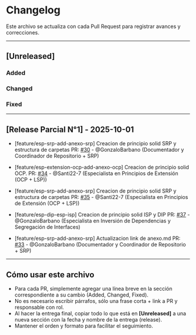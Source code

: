 # Changelog

Este archivo se actualiza con cada Pull Request para registrar avances y correcciones.

---

## [Unreleased]

### Added

### Changed

### Fixed

---

## [Release Parcial N°1] - 2025-10-01

- [feature/esp-srp-add-anexo-srp] Creacion de principio solid SRP y estructura de carpetas
  PR: [#30](https://github.com/GonzaloBarbano/SistemaProductoraVideos/pull/30) - @GonzaloBarbano
  (Documentador y Coordinador de Repositorio + SRP)

- [feature/esp-extension-ocp-add-anexo-ocp] Creacion de principio solid OCP.
  PR: [#34](https://github.com/GonzaloBarbano/SistemaProductoraVideos/pull/34) - @Santi22-7
  (Especialista en Principios de Extensión (OCP + LSP))

- [feature/esp-srp-add-anexo-srp] Creacion de principio solid SRP y estructura de carpetas
  PR: [#35](https://github.com/GonzaloBarbano/SistemaProductoraVideos/pull/35) - @Santi22-7
  (Especialista en Principios de Extensión (OCP + LSP))

- [feature/esp-dip-esp-isp] Creacion de principio solid ISP y DIP
  PR: [#37](https://github.com/GonzaloBarbano/SistemaProductoraVideos/pull/37) - @GonzaloBarbano
  (Especialista en Inversión de Dependencias y Segregación de Interfaces)

- [feature/esp-srp-add-anexo-srp] Actualizacion link de anexo.md
  PR: [#33](https://github.com/GonzaloBarbano/SistemaProductoraVideos/pull/33) - @GonzaloBarbano
  (Documentador y Coordinador de Repositorio + SRP)

---

## Cómo usar este archivo

- Para cada PR, simplemente agregar una línea breve en la sección correspondiente a su cambio (Added, Changed, Fixed).
- No es necesario escribir párrafos, sólo una frase corta + link a PR y responsable con rol.
- Al hacer la entrega final, copiar todo lo que está en **[Unreleased]** a una nueva sección con la fecha y nombre de la entrega (release).
- Mantener el orden y formato para facilitar el seguimiento.
